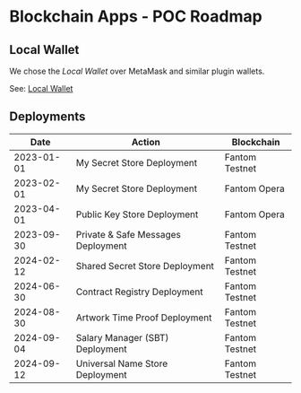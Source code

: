 # Blockchain Apps - POC Roadmap

## Local Wallet

We chose the _Local Wallet_ over MetaMask and similar plugin wallets.

See: [Local Wallet](local-wallet/local-wallet.md)

## Deployments

| Date       | Action                             | Blockchain     |
|------------|------------------------------------|----------------|
| 2023-01-01 | My Secret Store Deployment         | Fantom Testnet |
| 2023-02-01 | My Secret Store Deployment         | Fantom Opera   |
| 2023-04-01 | Public Key Store Deployment        | Fantom Opera   |
| 2023-09-30 | Private & Safe Messages Deployment | Fantom Testnet |
| 2024-02-12 | Shared Secret Store Deployment     | Fantom Testnet |
| 2024-06-30 | Contract Registry Deployment       | Fantom Testnet |
| 2024-08-30 | Artwork Time Proof Deployment      | Fantom Testnet |
| 2024-09-04 | Salary Manager (SBT) Deployment    | Fantom Testnet |
| 2024-09-12 | Universal Name Store Deployment    | Fantom Testnet |
